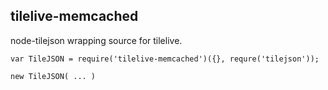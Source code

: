 tilelive-memcached
------------------
node-tilejson wrapping source for tilelive.

    var TileJSON = require('tilelive-memcached')({}, requre('tilejson'));

    new TileJSON( ... )
